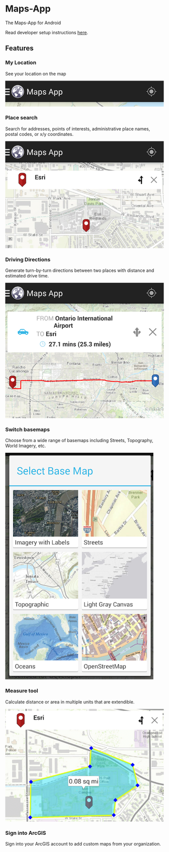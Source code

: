 Maps-App
==================
The Maps-App for Android 

Read developer setup instructions [here](https://github.com/Esri/maps-app-android/blob/master/README.md). 

## Features

### My Location
See your location on the map

![](my-location.png)

### Place search
Search for addresses, points of interests, administrative place names, postal codes, or x/y coordinates.  

![](place-search.png)

### Driving Directions
Generate turn-by-turn directions between two places with distance and estimated drive time.  

![](driving-directions.png)

### Switch basemaps
Choose from a wide range of basemaps including Streets, Topography, World Imagery, etc.  

![](switch-basemap.png)

### Measure tool
Calculate distance or area in multiple units that are extendible.  

![](measure.png)

### Sign into ArcGIS
Sign into your ArcGIS account to add custom maps from your organization.

